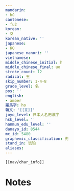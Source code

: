 ```yaml
---
mandarin:
- hǔ
cantonese:
- fu2
korean:
- 호
korean_native: ''
japanese:
- KO
japanese_nanori: ''
vietnamese:
middle_chinese_initial: h
middle_chinese_final: uo
stroke_count: 12
radical: 玉
skip_number: 1-4-8
grade_level: 名
pos: ''
english:
- amber
羅馬字: ho
韓文: '[[호]]'
joyo_level: 日本人名用漢字
hsk_level: ''
hanmun_edu_level: ''
danayo_id: 8544
mc_id: 5480
graphemic_classification: 虎
stand_in: 琥珀
aliases:
---
```

```meta-bind-embed
[[nav/char_info]]
```

# Notes
